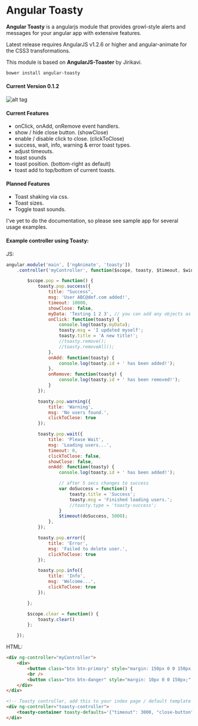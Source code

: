 Angular Toasty
=================

**Angular Toasty** is a angularjs module that provides growl-style alerts and messages for your angular app with extensive features.

Latest release requires AngularJS v1.2.6 or higher and angular-animate for the CSS3 transformations. 

This module is based on **AngularJS-Toaster** by Jirikavi.

```HTML
bower install angular-toasty
```

#### Current Version 0.1.2
![alt tag](http://i.imgur.com/GniL4GK.png)

#### Current Features
* onClick, onAdd, onRemove event handlers.
* show / hide close button. (showClose)
* enable / disable click to close. (clickToClose)
* success, wait, info, warning & error toast types.
* adjust timeouts.
* toast sounds
* toast position. (bottom-right as default)
* toast add to top/bottom of current toasts.

#### Planned Features
* Toast shaking via css.
* Toast sizes.
* Toggle toast sounds.

I've yet to do the documentation, so please see sample app for several usage examples.

#### Example controller using Toasty:
JS:
```javascript
angular.module('main', ['ngAnimate', 'toasty'])
    .controller('myController', function($scope, toasty, $timeout, $window) {

        $scope.pop = function() {
            toasty.pop.success({
                title: "Success",
                msg: 'User ABC@def.com added!',
                timeout: 10000,
                showClose: false,
                myData: 'Testing 1 2 3', // you can add any objects as extras 
                onClick: function(toasty) {
                    console.log(toasty.myData);
                    toasty.msg = 'I updated myself';
                    toasty.title = 'A new title!';
                    //toasty.remove();
                    //toasty.removeAll();
                },
                onAdd: function(toasty) {
                    console.log(toasty.id + ' has been added!');
                },
                onRemove: function(toasty) {
                    console.log(toasty.id + ' has been removed!');
                }
            });

            toasty.pop.warning({
                title: 'Warning',
                msg: 'No users found.',
                clickToClose: true
            });

            toasty.pop.wait({
                title: 'Please Wait',
                msg: 'Loading users...',
                timeout: 0,
                clickToClose: false,
                showClose: false,
                onAdd: function(toasty) {
                    console.log(toasty.id + ' has been added!');

                    // after 5 secs changes to success
                    var doSuccess = function() {
                        toasty.title = 'Success';
                        toasty.msg = 'Finished loading users.';
                        //toasty.type = 'toasty-success';
                    }
                    $timeout(doSuccess, 5000);
                },
            });

            toasty.pop.error({
                title: 'Error',
                msg: 'Failed to delete user.',
                clickToClose: true
            });

            toasty.pop.info({
                title: 'Info',
                msg: 'Welcome...',
                clickToClose: true
            });

        };

        $scope.clear = function() {
            toasty.clear()
        };

    });
```
HTML:
```HTML
<div ng-controller="myController">
    <div>  
        <button class="btn btn-primary" style="margin: 150px 0 0 150px;" ng-click="pop()">Show toasts</button>
        <br /> 
        <button class="btn btn-danger" style="margin: 10px 0 0 150px;" ng-click="clear()">Clear toasts</button>                 
    </div>
</div>

<!-- Toasty controller, add this to your index page / default template --> 
<div ng-controller="toasty-controller">
	<toasty-container toasty-defaults='{"timeout": 3000, "close-button":true}'></toasty-container>        
</div>
```
